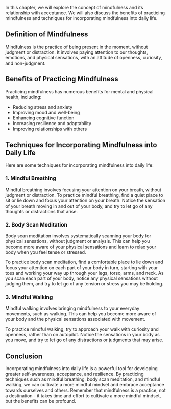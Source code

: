 
In this chapter, we will explore the concept of mindfulness and its relationship with acceptance. We will also discuss the benefits of practicing mindfulness and techniques for incorporating mindfulness into daily life.

Definition of Mindfulness
-------------------------

Mindfulness is the practice of being present in the moment, without judgment or distraction. It involves paying attention to our thoughts, emotions, and physical sensations, with an attitude of openness, curiosity, and non-judgment.

Benefits of Practicing Mindfulness
----------------------------------

Practicing mindfulness has numerous benefits for mental and physical health, including:

* Reducing stress and anxiety
* Improving mood and well-being
* Enhancing cognitive function
* Increasing resilience and adaptability
* Improving relationships with others

Techniques for Incorporating Mindfulness into Daily Life
--------------------------------------------------------

Here are some techniques for incorporating mindfulness into daily life:

### 1. Mindful Breathing

Mindful breathing involves focusing your attention on your breath, without judgment or distraction. To practice mindful breathing, find a quiet place to sit or lie down and focus your attention on your breath. Notice the sensation of your breath moving in and out of your body, and try to let go of any thoughts or distractions that arise.

### 2. Body Scan Meditation

Body scan meditation involves systematically scanning your body for physical sensations, without judgment or analysis. This can help you become more aware of your physical sensations and learn to relax your body when you feel tense or stressed.

To practice body scan meditation, find a comfortable place to lie down and focus your attention on each part of your body in turn, starting with your toes and working your way up through your legs, torso, arms, and neck. As you scan each part of your body, notice any physical sensations without judging them, and try to let go of any tension or stress you may be holding.

### 3. Mindful Walking

Mindful walking involves bringing mindfulness to your everyday movements, such as walking. This can help you become more aware of your body and the physical sensations associated with movement.

To practice mindful walking, try to approach your walk with curiosity and openness, rather than on autopilot. Notice the sensations in your body as you move, and try to let go of any distractions or judgments that may arise.

Conclusion
----------

Incorporating mindfulness into daily life is a powerful tool for developing greater self-awareness, acceptance, and resilience. By practicing techniques such as mindful breathing, body scan meditation, and mindful walking, we can cultivate a more mindful mindset and embrace acceptance towards ourselves and others. Remember that mindfulness is a practice, not a destination - it takes time and effort to cultivate a more mindful mindset, but the benefits can be profound.
